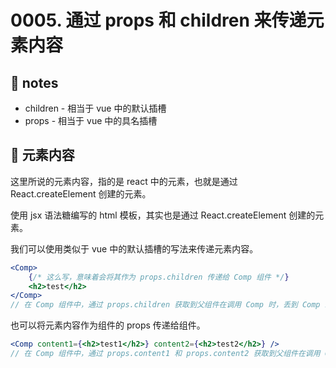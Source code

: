 # 0005. 通过 props 和 children 来传递元素内容


## 📒 notes

- children - 相当于 vue 中的默认插槽
- props - 相当于 vue 中的具名插槽

## 📝 元素内容

这里所说的元素内容，指的是 react 中的元素，也就是通过 React.createElement 创建的元素。

使用 jsx 语法糖编写的 html 模板，其实也是通过 React.createElement 创建的元素。

我们可以使用类似于 vue 中的默认插槽的写法来传递元素内容。

```jsx
<Comp>
    {/* 这么写，意味着会将其作为 props.children 传递给 Comp 组件 */}
    <h2>test</h2>
</Comp>
// 在 Comp 组件中，通过 props.children 获取到父组件在调用 Comp 时，丢到 Comp 组件内部的内容 <h2>test</h2>
```

也可以将元素内容作为组件的 props 传递给组件。

```jsx
<Comp content1={<h2>test1</h2>} content2={<h2>test2</h2>} />
// 在 Comp 组件中，通过 props.content1 和 props.content2 获取到父组件在调用 Comp 时，丢到 Comp 组件内部的内容 <h2>test1</h2> 和 <h2>test2</h2>
```